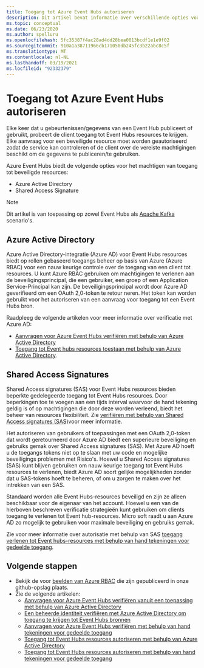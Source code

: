 ```yaml
---
title: Toegang tot Azure Event Hubs autoriseren
description: Dit artikel bevat informatie over verschillende opties voor het machtigen van toegang tot Azure Event Hubs-resources.
ms.topic: conceptual
ms.date: 06/23/2020
ms.author: spelluru
ms.openlocfilehash: 5fc35387f4ac28ad4dd28bea0013bcdf1e1e9f02
ms.sourcegitcommit: 910a1a38711966cb171050db245fc3b22abc8c5f
ms.translationtype: MT
ms.contentlocale: nl-NL
ms.lasthandoff: 03/19/2021
ms.locfileid: "92332379"
---
```

# <a name="authorize-access-to-azure-event-hubs"></a>Toegang tot Azure Event Hubs autoriseren
Elke keer dat u gebeurtenissen/gegevens van een Event Hub publiceert of gebruikt, probeert de client toegang tot Event Hubs resources te krijgen. Elke aanvraag voor een beveiligde resource moet worden geautoriseerd zodat de service kan controleren of de client over de vereiste machtigingen beschikt om de gegevens te publiceren/te gebruiken. 

Azure Event Hubs biedt de volgende opties voor het machtigen van toegang tot beveiligde resources:

- Azure Active Directory
- Shared Access Signature

> [!NOTE]
> Dit artikel is van toepassing op zowel Event Hubs als [Apache Kafka](event-hubs-for-kafka-ecosystem-overview.md) scenario's. 

## <a name="azure-active-directory"></a>Azure Active Directory
Azure Active Directory-integratie (Azure AD) voor Event Hubs resources biedt op rollen gebaseerd toegangs beheer op basis van Azure (Azure RBAC) voor een nauw keurige controle over de toegang van een client tot resources. U kunt Azure RBAC gebruiken om machtigingen te verlenen aan de beveiligingsprincipal, die een gebruiker, een groep of een Application Service-Principal kan zijn. De beveiligingsprincipal wordt door Azure AD geverifieerd om een OAuth 2,0-token te retour neren. Het token kan worden gebruikt voor het autoriseren van een aanvraag voor toegang tot een Event Hubs bron.

Raadpleeg de volgende artikelen voor meer informatie over verificatie met Azure AD:

- [Aanvragen voor Azure Event Hubs verifiëren met behulp van Azure Active Directory](authenticate-application.md)
- [Toegang tot Event hubs resources toestaan met behulp van Azure Active Directory](authorize-access-azure-active-directory.md).

## <a name="shared-access-signatures"></a>Shared Access Signatures 
Shared Access signatures (SAS) voor Event Hubs resources bieden beperkte gedelegeerde toegang tot Event Hubs resources. Door beperkingen toe te voegen aan een tijds interval waarvoor de hand tekening geldig is of op machtigingen die door deze worden verleend, biedt het beheer van resources flexibiliteit. Zie [verifiëren met behulp van Shared Access signatures (SAS)](authenticate-shared-access-signature.md)voor meer informatie. 

Het autoriseren van gebruikers of toepassingen met een OAuth 2,0-token dat wordt geretourneerd door Azure AD biedt een superieure beveiliging en gebruiks gemak over Shared Access signatures (SAS). Met Azure AD hoeft u de toegangs tokens niet op te slaan met uw code en mogelijke beveiligings problemen met Risico's. Hoewel u Shared Access signatures (SAS) kunt blijven gebruiken om nauw keurige toegang tot Event Hubs resources te verlenen, biedt Azure AD soort gelijke mogelijkheden zonder dat u SAS-tokens hoeft te beheren, of om u zorgen te maken over het intrekken van een SAS. 

Standaard worden alle Event Hubs-resources beveiligd en zijn ze alleen beschikbaar voor de eigenaar van het account. Hoewel u een van de hierboven beschreven verificatie strategieën kunt gebruiken om clients toegang te verlenen tot Event hub-resources. Micro soft raadt u aan Azure AD zo mogelijk te gebruiken voor maximale beveiliging en gebruiks gemak.

Zie voor meer informatie over autorisatie met behulp van SAS [toegang verlenen tot Event hubs-resources met behulp van hand tekeningen voor gedeelde toegang](authorize-access-shared-access-signature.md).

## <a name="next-steps"></a>Volgende stappen
- Bekijk de voor [beelden van Azure RBAC](https://github.com/Azure/azure-event-hubs/tree/master/samples/DotNet/Microsoft.Azure.EventHubs/Rbac) die zijn gepubliceerd in onze github-opslag plaats. 
- Zie de volgende artikelen:
    - [Aanvragen voor Azure Event Hubs verifiëren vanuit een toepassing met behulp van Azure Active Directory](authenticate-application.md)
    - [Een beheerde identiteit verifiëren met Azure Active Directory om toegang te krijgen tot Event Hubs bronnen](authenticate-managed-identity.md)
    - [Aanvragen voor Azure Event Hubs verifiëren met behulp van hand tekeningen voor gedeelde toegang](authenticate-shared-access-signature.md)
    - [Toegang tot Event Hubs resources autoriseren met behulp van Azure Active Directory](authorize-access-azure-active-directory.md)
    - [Toegang tot Event Hubs resources autoriseren met behulp van hand tekeningen voor gedeelde toegang](authorize-access-shared-access-signature.md)

